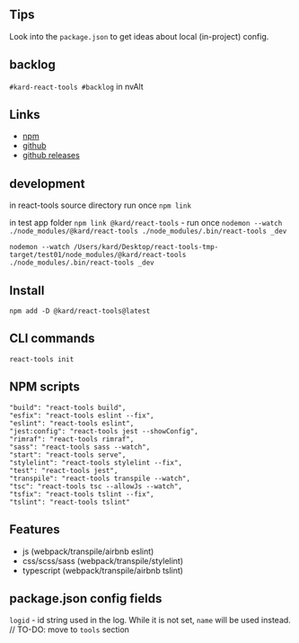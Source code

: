 ## Tips

Look into the `package.json` to get ideas about local (in-project) config.

## backlog

`#kard-react-tools #backlog` in nvAlt

## Links

* [npm](https://www.npmjs.com/package/@kard/react-tools)
* [github](https://github.com/dkarmalita/kard-react-tools/tree/master)
* [github releases](https://github.com/dkarmalita/kard-react-tools/releases)

## development

in react-tools source directory run once
`npm link`

in test app folder
`npm link @kard/react-tools` - run once
`nodemon --watch ./node_modules/@kard/react-tools ./node_modules/.bin/react-tools _dev`

`nodemon --watch /Users/kard/Desktop/react-tools-tmp-target/test01/node_modules/@kard/react-tools ./node_modules/.bin/react-tools _dev`

## Install

`npm add -D @kard/react-tools@latest`

## CLI commands

`react-tools init`

## NPM scripts

    "build": "react-tools build",
    "esfix": "react-tools eslint --fix",
    "eslint": "react-tools eslint",
    "jest:config": "react-tools jest --showConfig",
    "rimraf": "react-tools rimraf",
    "sass": "react-tools sass --watch",
    "start": "react-tools serve",
    "stylelint": "react-tools stylelint --fix",
    "test": "react-tools jest",
    "transpile": "react-tools transpile --watch",
    "tsc": "react-tools tsc --allowJs --watch",
    "tsfix": "react-tools tslint --fix",
    "tslint": "react-tools tslint"

## Features

* js (webpack/transpile/airbnb eslint)
* css/scss/sass (webpack/transpile/stylelint)
* typescript (webpack/transpile/airbnb tslint)

## package.json config fields

`logid` - id string used in the log. While it is not set, `name` will be used instead.
// TO-DO: move to `tools` section


